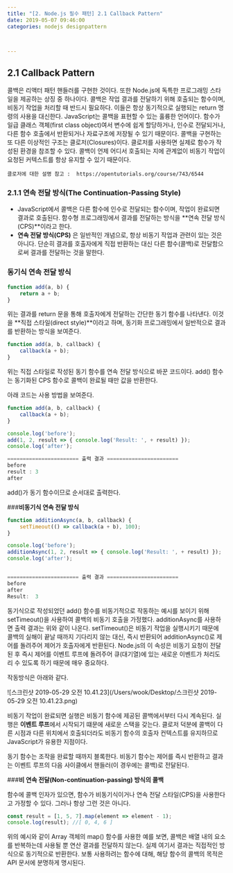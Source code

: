 ```yaml
---
title: "[2. Node.js 필수 패턴] 2.1 Callback Pattern"
date: 2019-05-07 09:46:00
categories: nodejs designpattern



---
```


## 2.1 Callback Pattern

콜백은 리액터 패턴 핸들러를 구현한 것이다. 또한 Node.js에 독특한 프로그래밍 스타일을 제공하는 상징 중 하나이다. 콜백은 작업 결과를 전달하기 위해 호출되는 함수이며, 비동기 작업을 처리할 때 반드시 필요하다. 이들은 항상 동기적으로 실행되는 return 명령의 사용을 대신한다. JavaScript는 콜백을 표현할 수 있는 훌륭한 언어이다. 함수가 일급 클래스 객체(first class object)여서 변수에 쉽게 할당하거나, 인수로 전달되거나, 다른 함수 호출에서 반환되거나 자료구조에 저장될 수 있기 때문이다. 콜백을 구현하는 또 다른 이상적인 구조는 클로저(Closures)이다. 클로저를 사용하면 실제로 함수가 작성된 환경을 참조할 수 있다. 콜백이 언제 어디서 호출되는 지에 관계없이 비동기 작업이 요청된 커텍스트를 항상 유지할 수 있기 때문이다.

`` 클로저에 대한 설명 참고 :  https://opentutorials.org/course/743/6544 ``

### 2.1.1 연속 전달 방식(The Continuation-Passing Style)

- JavaScript에서 콜백은 다른 함수에 인수로 전달되는 함수이며, 작업이 완료되면 결과로 호출된다. 함수형 프로그래밍에서 결과를 전달하는 방식을 **연속 전달 방식(CPS)**이라고 한다.
- **연속 전달 방식(CPS)** 은 일반적인 개념으로, 항상 비동기 작업과 관련이 있는 것은 아니다. 단순히 결과를 호출자에게 직접 반환하는 대신 다른 함수(콜백)로 전달함으로써 결과를 전달하는 것을 말한다. 

### **동기식 연속 전달 방식**

```javascript
function add(a, b) {
	return a + b;
}
```

위는 결과를 return 문을 통해 호출자에게 전달하는 간단한 동기 함수를 나타낸다. 이것을 **직접 스타일(direct style)**이라고 하며, 동기화 프로그래밍에서 일반적으로 결과를 반환하는 방식을 보여준다.

```javascript
function add(a, b, callback) {
	callback(a + b);
}
```

위는 직접 스타일로 작성된 동기 함수를 연속 전달 방식으로 바꾼 코드이다. add() 함수는 동기화된 CPS 함수로 콜백이 완료될 때만 값을 반환한다.

아래 코드는 사용 방법을 보여준다.

```javascript
function add(a, b, callback) {
	callback(a + b);
}

console.log('before');
add(1, 2, result => { console.log('Result: ', + result) });
console.log('after');

======================= 출력 결과 =======================
before
result : 3
after
```

add()가 동기 함수이므로 순서대로 출력한다.

###**비동기식 연속 전달 방식**

```javascript
function additionAsync(a, b, callback) {
	setTimeout(() => callback(a + b), 100);
}

console.log('before');
additionAsync(1, 2, result => { console.log('Result: ', + result) });
console.log('after');


======================= 출력 결과 =======================
before
after
Result:  3
```

동기식으로 작성되었던 add() 함수를 비동기적으로 작동하는 예시를 보이기 위해 setTimeout()을 사용하여 콜백의 비동기 호출을 가정했다. additionAsync를 사용하면 출력 결과는 위와 같이 나온다. setTimeout()은 비동기 작업을 실행시키기 때문에 콜백의 실해이 끝날 때까지 기다리지 않는 대신, 즉시 반환되어 additionAsync()로 제어를 돌려주어 제어가 호출자에게 반환된다. Node.js의 이 속성은 비동기 요청이 전달된 후 즉시 제어를 이벤트 루프에 돌려주어 큐(대기열)에 있는 새로운 이벤트가 처리도리 수 있도록 하기 때문에 매우 중요하다.

작동방식은 아래와 같다.

![스크린샷 2019-05-29 오전 10.41.23](/Users/wook/Desktop/스크린샷 2019-05-29 오전 10.41.23.png)

비동기 작업이 완료되면 실행은 비동기 함수에 제공된 콜백에서부터 다시 계속된다. 실행은 **이벤트 루프**에서 시작되기 떄문에 새로운 스택을 갖는다. 클로저 덕분에 콜백이 다른 시점과 다른 위치에서 호출되더라도 비동기 함수의 호출자 컨텍스트를 유지하므로 JavaScript가 유용한 지점이다.

동기 함수는 조작을 완료할 때까지 블록한다. 비동기 함수는 제어를 즉시 반환하고 결과는 이벤트 루프의 다음 사이클에서 핸들러(이 경우에는 콜백)로 전달된다.

###**비 연속 전달(Non-continuation-passing) 방식의 콜백**

함수에 콜백 인자가 있으면, 함수가 비동기식이거나 연속 전달 스타일(CPS)을 사용한다고 가정할 수 있다. 그러나 항상 그런 것은 아니다. 

```javascript
const result = [1, 5, 7].map(element => element - 1);
console.log(result); //[ 0, 4, 6 ]
```

위의 예시와 같이 Array 객체의 map() 함수를 사용한 예를 보면, 콜백은 배열 내의 요소를 반복하는데 사용될 뿐 연산 결과를 전달하지 않는다. 실제 여기서 결과는 직접적인 방식으로 동기적으로 반환한다. 보통 사용하려는 함수에 대해, 해당 함수의 콜백의 목적은 API 문서에 분명하게 명시된다.